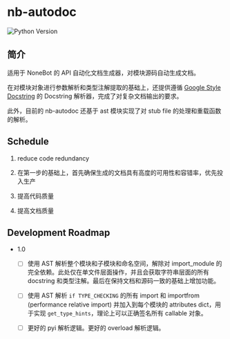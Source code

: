 # nb-autodoc

![Python Version](https://img.shields.io/badge/Python-3.9%2B-%233eca5f)

## 简介

适用于 NoneBot 的 API 自动化文档生成器，对模块源码自动生成文档。

在对模块对象进行参数解析和类型注解提取的基础上，还提供遵循 [Google Style Docstring](https://google.github.io/styleguide/pyguide.html) 的 Docstring 解析器，完成了对复杂文档输出的要求。

此外，目前的 nb-autodoc 还基于 ast 模块实现了对 stub file 的处理和重载函数的解析。

## Schedule

1. reduce code redundancy

2. 在第一步的基础上，首先确保生成的文档具有高度的可用性和容错率，优先投入生产

3. 提高代码质量

4. 提高文档质量

## Development Roadmap

- 1.0

    - [ ] 使用 AST 解析整个模块和子模块和命名空间，解除对 import_module 的完全依赖。此处仅在单文件层面操作，并且会获取字符串层面的所有 docstring 和类型注解。最后在保持文档和源码一致的基础上增加功能。

    - [ ] 使用 AST 解析 `if TYPE_CHECKING` 的所有 import 和 importfrom (performance relative import) 并加入到每个模块的 attributes dict，用于实现 `get_type_hints`，理论上可以正确签名所有 callable 对象。

    - [ ] 更好的 pyi 解析逻辑。更好的 overload 解析逻辑。
